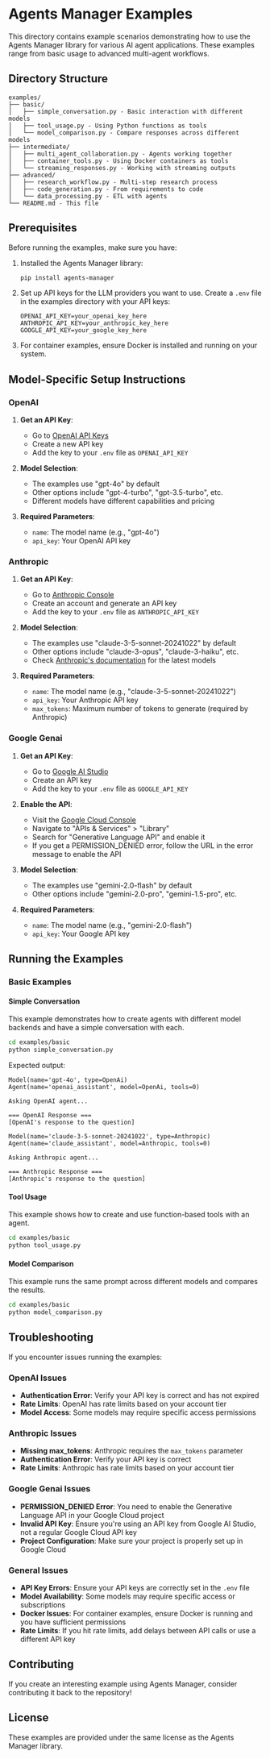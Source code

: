 # Agents Manager Examples

This directory contains example scenarios demonstrating how to use the Agents Manager library for various AI agent applications. These examples range from basic usage to advanced multi-agent workflows.

## Directory Structure

```
examples/
├── basic/
│   ├── simple_conversation.py - Basic interaction with different models
│   ├── tool_usage.py - Using Python functions as tools
│   └── model_comparison.py - Compare responses across different models
├── intermediate/
│   ├── multi_agent_collaboration.py - Agents working together
│   ├── container_tools.py - Using Docker containers as tools
│   └── streaming_responses.py - Working with streaming outputs
├── advanced/
│   ├── research_workflow.py - Multi-step research process
│   ├── code_generation.py - From requirements to code
│   └── data_processing.py - ETL with agents
└── README.md - This file
```

## Prerequisites

Before running the examples, make sure you have:

1. Installed the Agents Manager library:

   ```bash
   pip install agents-manager
   ```

2. Set up API keys for the LLM providers you want to use. Create a `.env` file in the examples directory with your API keys:

   ```
   OPENAI_API_KEY=your_openai_key_here
   ANTHROPIC_API_KEY=your_anthropic_key_here
   GOOGLE_API_KEY=your_google_key_here
   ```

3. For container examples, ensure Docker is installed and running on your system.

## Model-Specific Setup Instructions

### OpenAI

1. **Get an API Key**:

   - Go to [OpenAI API Keys](https://platform.openai.com/api-keys)
   - Create a new API key
   - Add the key to your `.env` file as `OPENAI_API_KEY`

2. **Model Selection**:

   - The examples use "gpt-4o" by default
   - Other options include "gpt-4-turbo", "gpt-3.5-turbo", etc.
   - Different models have different capabilities and pricing

3. **Required Parameters**:
   - `name`: The model name (e.g., "gpt-4o")
   - `api_key`: Your OpenAI API key

### Anthropic

1. **Get an API Key**:

   - Go to [Anthropic Console](https://console.anthropic.com/)
   - Create an account and generate an API key
   - Add the key to your `.env` file as `ANTHROPIC_API_KEY`

2. **Model Selection**:

   - The examples use "claude-3-5-sonnet-20241022" by default
   - Other options include "claude-3-opus", "claude-3-haiku", etc.
   - Check [Anthropic's documentation](https://docs.anthropic.com/claude/reference/selecting-a-model) for the latest models

3. **Required Parameters**:
   - `name`: The model name (e.g., "claude-3-5-sonnet-20241022")
   - `api_key`: Your Anthropic API key
   - `max_tokens`: Maximum number of tokens to generate (required by Anthropic)

### Google Genai

1. **Get an API Key**:

   - Go to [Google AI Studio](https://makersuite.google.com/app/apikey)
   - Create an API key
   - Add the key to your `.env` file as `GOOGLE_API_KEY`

2. **Enable the API**:

   - Visit the [Google Cloud Console](https://console.cloud.google.com/)
   - Navigate to "APIs & Services" > "Library"
   - Search for "Generative Language API" and enable it
   - If you get a PERMISSION_DENIED error, follow the URL in the error message to enable the API

3. **Model Selection**:

   - The examples use "gemini-2.0-flash" by default
   - Other options include "gemini-2.0-pro", "gemini-1.5-pro", etc.

4. **Required Parameters**:
   - `name`: The model name (e.g., "gemini-2.0-flash")
   - `api_key`: Your Google API key

## Running the Examples

### Basic Examples

#### Simple Conversation

This example demonstrates how to create agents with different model backends and have a simple conversation with each.

```bash
cd examples/basic
python simple_conversation.py
```

Expected output:

```
Model(name='gpt-4o', type=OpenAi)
Agent(name='openai_assistant', model=OpenAi, tools=0)

Asking OpenAI agent...

=== OpenAI Response ===
[OpenAI's response to the question]

Model(name='claude-3-5-sonnet-20241022', type=Anthropic)
Agent(name='claude_assistant', model=Anthropic, tools=0)

Asking Anthropic agent...

=== Anthropic Response ===
[Anthropic's response to the question]
```

#### Tool Usage

This example shows how to create and use function-based tools with an agent.

```bash
cd examples/basic
python tool_usage.py
```

#### Model Comparison

This example runs the same prompt across different models and compares the results.

```bash
cd examples/basic
python model_comparison.py
```

## Troubleshooting

If you encounter issues running the examples:

### OpenAI Issues

- **Authentication Error**: Verify your API key is correct and has not expired
- **Rate Limits**: OpenAI has rate limits based on your account tier
- **Model Access**: Some models may require specific access permissions

### Anthropic Issues

- **Missing max_tokens**: Anthropic requires the `max_tokens` parameter
- **Authentication Error**: Verify your API key is correct
- **Rate Limits**: Anthropic has rate limits based on your account tier

### Google Genai Issues

- **PERMISSION_DENIED Error**: You need to enable the Generative Language API in your Google Cloud project
- **Invalid API Key**: Ensure you're using an API key from Google AI Studio, not a regular Google Cloud API key
- **Project Configuration**: Make sure your project is properly set up in Google Cloud

### General Issues

- **API Key Errors**: Ensure your API keys are correctly set in the `.env` file
- **Model Availability**: Some models may require specific access or subscriptions
- **Docker Issues**: For container examples, ensure Docker is running and you have sufficient permissions
- **Rate Limits**: If you hit rate limits, add delays between API calls or use a different API key

## Contributing

If you create an interesting example using Agents Manager, consider contributing it back to the repository!

## License

These examples are provided under the same license as the Agents Manager library.
